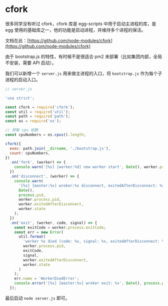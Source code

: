 # cfork

很多同学没有听过 cfork，cfork 库是 egg-scripts 中用于启动主进程的库，是 egg 使用的基础库之一，他的功能是启动进程，并维持多个进程的保活。


文档在此：[https://github.com/node-modules/cfork](https://github.com/node-modules/cfork)


由于 bootstrap.js 的特性，有时候不是很适合 pm2 来部署（比如集团内部，全局不安装，需要 API 启动）。


我们可以新增一个 `server.js` 用来做主进程的入口，将 `bootstrap.js` 作为每个子进程的启动入口。


```javascript
// server.js

'use strict';

const cfork = require('cfork');
const util = require('util');
const path = require('path');
const os = require('os');

// 获取 cpu 核数
const cpuNumbers = os.cpus().length;

cfork({
  exec: path.join(__dirname, './bootstrap.js'),
  count: cpuNumbers,
})
  .on('fork', (worker) => {
    console.warn('[%s] [worker:%d] new worker start', Date(), worker.process.pid);
  })
  .on('disconnect', (worker) => {
    console.warn(
      '[%s] [master:%s] wroker:%s disconnect, exitedAfterDisconnect: %s, state: %s.',
      Date(),
      process.pid,
      worker.process.pid,
      worker.exitedAfterDisconnect,
      worker.state
    );
  })
  .on('exit', (worker, code, signal) => {
    const exitCode = worker.process.exitCode;
    const err = new Error(
      util.format(
        'worker %s died (code: %s, signal: %s, exitedAfterDisconnect: %s, state: %s)',
        worker.process.pid,
        exitCode,
        signal,
        worker.exitedAfterDisconnect,
        worker.state
      )
    );
    err.name = 'WorkerDiedError';
    console.error('[%s] [master:%s] wroker exit: %s', Date(), process.pid, err.stack);
  });
```

最后启动 `node server.js` 即可。
